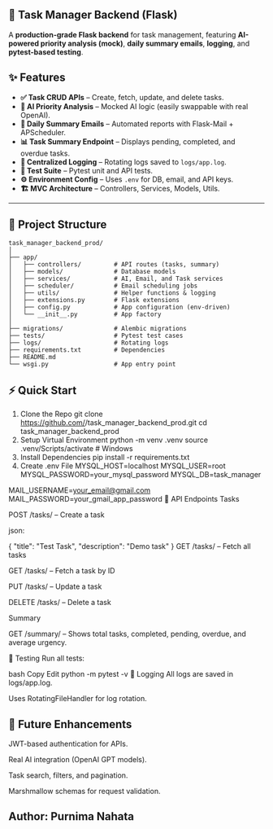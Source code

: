 ## 🚀 **Task Manager Backend (Flask)**

A **production-grade Flask backend** for task management, featuring **AI-powered priority analysis (mock)**, **daily summary emails**, **logging**, and **pytest-based testing**.

## ✨ **Features**
- **✅ Task CRUD APIs** – Create, fetch, update, and delete tasks.
- **🤖 AI Priority Analysis** – Mocked AI logic (easily swappable with real OpenAI).
- **📧 Daily Summary Emails** – Automated reports with Flask-Mail + APScheduler.
- **📊 Task Summary Endpoint** – Displays pending, completed, and overdue tasks.
- **📝 Centralized Logging** – Rotating logs saved to `logs/app.log`.
- **🧪 Test Suite** – Pytest unit and API tests.
- **⚙️ Environment Config** – Uses `.env` for DB, email, and API keys.
- **🏗 MVC Architecture** – Controllers, Services, Models, Utils.

---

## 📂 Project Structure
```plaintext
task_manager_backend_prod/
│
├── app/
│   ├── controllers/         # API routes (tasks, summary)
│   ├── models/              # Database models
│   ├── services/            # AI, Email, and Task services
│   ├── scheduler/           # Email scheduling jobs
│   ├── utils/               # Helper functions & logging
│   ├── extensions.py        # Flask extensions
│   ├── config.py            # App configuration (env-driven)
│   └── __init__.py          # App factory
│
├── migrations/              # Alembic migrations
├── tests/                   # Pytest test cases
├── logs/                    # Rotating logs
├── requirements.txt         # Dependencies
├── README.md
└── wsgi.py                  # App entry point
```
## ⚡ Quick Start
1. Clone the Repo
git clone https://github.com/<your-username>/task_manager_backend_prod.git
cd task_manager_backend_prod
2. Setup Virtual Environment
python -m venv .venv
source .venv/Scripts/activate   # Windows
3. Install Dependencies
pip install -r requirements.txt
4. Create .env File
MYSQL_HOST=localhost
MYSQL_USER=root
MYSQL_PASSWORD=your_mysql_password
MYSQL_DB=task_manager

MAIL_USERNAME=your_email@gmail.com
MAIL_PASSWORD=your_gmail_app_password
📡 API Endpoints
Tasks

POST /tasks/ – Create a task

json:

{ "title": "Test Task", "description": "Demo task" }
GET /tasks/ – Fetch all tasks

GET /tasks/<id> – Fetch a task by ID

PUT /tasks/<id> – Update a task

DELETE /tasks/<id> – Delete a task

Summary

GET /summary/ – Shows total tasks, completed, pending, overdue, and average urgency.

🧪 Testing
Run all tests:

bash
Copy
Edit
python -m pytest -v
📝 Logging
All logs are saved in logs/app.log.

Uses RotatingFileHandler for log rotation.

## 🚀 Future Enhancements
JWT-based authentication for APIs.

Real AI integration (OpenAI GPT models).

Task search, filters, and pagination.

Marshmallow schemas for request validation.

## Author: Purnima Nahata
